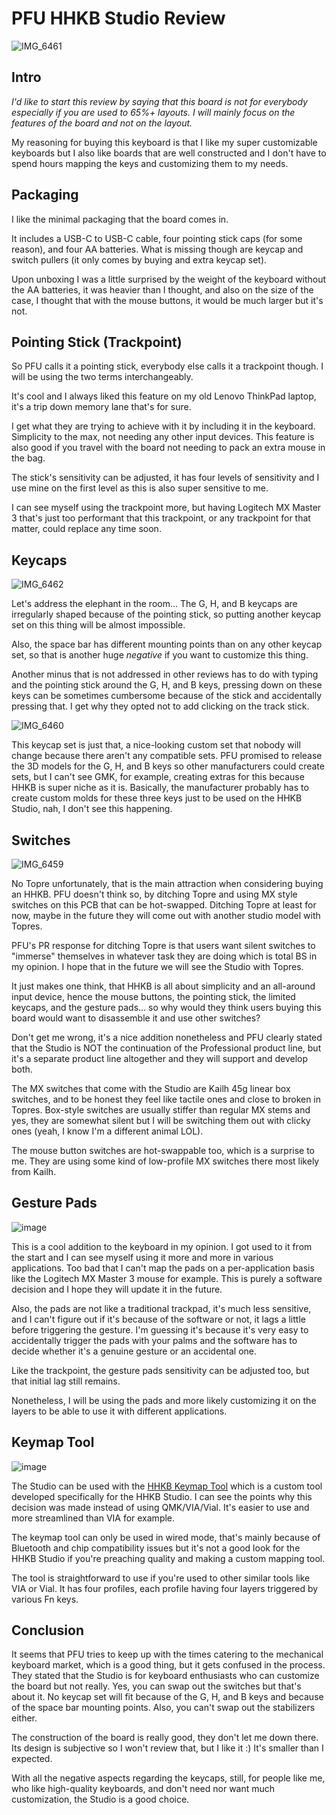 # PFU HHKB Studio Review

![IMG_6461](https://github.com/feketegy/keebs/assets/489775/53dd3b13-516f-453f-a6fe-fccd5338fb55)


## Intro

_I'd like to start this review by saying that this board is not for everybody especially if you are used to 65%+ layouts. I will mainly focus on the features of the board and not on the layout._

My reasoning for buying this keyboard is that I like my super customizable keyboards but I also like boards that are well constructed and I don't have to spend hours mapping the keys and customizing them to my needs.

## Packaging

I like the minimal packaging that the board comes in.

It includes a USB-C to USB-C cable, four pointing stick caps (for some reason), and four AA batteries. What is missing though are keycap and switch pullers (it only comes by buying and extra keycap set).

Upon unboxing I was a little surprised by the weight of the keyboard without the AA batteries, it was heavier than I thought, and also on the size of the case, I thought that with the mouse buttons, it would be much larger but it's not.

## Pointing Stick (Trackpoint)

So PFU calls it a pointing stick, everybody else calls it a trackpoint though. I will be using the two terms interchangeably.

It's cool and I always liked this feature on my old Lenovo ThinkPad laptop, it's a trip down memory lane that's for sure.

I get what they are trying to achieve with it by including it in the keyboard. Simplicity to the max, not needing any other input devices. 
This feature is also good if you travel with the board not needing to pack an extra mouse in the bag.

The stick's sensitivity can be adjusted, it has four levels of sensitivity and I use mine on the first level as this is also super sensitive to me.

I can see myself using the trackpoint more, but having Logitech MX Master 3 that's just too performant that this trackpoint, or any trackpoint for that matter, could replace any time soon.

## Keycaps

![IMG_6462](https://github.com/feketegy/keebs/assets/489775/f6ddab11-a921-410e-91e8-ac872f46dfda)

Let's address the elephant in the room... The G, H, and B keycaps are irregularly shaped because of the pointing stick, so putting another keycap set on this thing will be almost impossible.

Also, the space bar has different mounting points than on any other keycap set, so that is another huge _negative_ if you want to customize this thing.

Another minus that is not addressed in other reviews has to do with typing and the pointing stick around the G, H, and B keys, pressing down on these keys can be sometimes cumbersome because of the stick and accidentally pressing that. I get why they opted not to add clicking on the track stick.

![IMG_6460](https://github.com/feketegy/keebs/assets/489775/803ec0e3-5168-440f-bdb8-47c74ab9333e)

This keycap set is just that, a nice-looking custom set that nobody will change because there aren't any compatible sets. PFU promised to release the 3D models for the G, H, and B keys so other manufacturers could create sets, but I can't see GMK, for example, creating extras for this because HHKB is super niche as it is. Basically, the manufacturer probably has to create custom molds for these three keys just to be used on the HHKB Studio, nah, I don't see this happening.

## Switches

![IMG_6459](https://github.com/feketegy/keebs/assets/489775/dfd3be0c-65b0-4b4a-a3e2-630277451f6d)

No Topre unfortunately, that is the main attraction when considering buying an HHKB. PFU doesn't think so, by ditching Topre and using MX style switches on this PCB that can be hot-swapped. Ditching Topre at least for now, maybe in the future they will come out with another studio model with Topres.

PFU's PR response for ditching Topre is that users want silent switches to "immerse" themselves in whatever task they are doing which is total BS in my opinion. I hope that in the future we will see the Studio with Topres.

It just makes one think, that HHKB is all about simplicity and an all-around input device, hence the mouse buttons, the pointing stick, the limited keycaps, and the gesture pads... so why would they think users buying this board would want to disassemble it and use other switches?

Don't get me wrong, it's a nice addition nonetheless and PFU clearly stated that the Studio is NOT the continuation of the Professional product line, but it's a separate product line altogether and they will support and develop both.

The MX switches that come with the Studio are Kailh 45g linear box switches, and to be honest they feel like tactile ones and close to broken in Topres. Box-style switches are usually stiffer than regular MX stems and yes, they are somewhat silent but I will be switching them out with clicky ones (yeah, I know I'm a different animal LOL).

The mouse button switches are hot-swappable too, which is a surprise to me. They are using some kind of low-profile MX switches there most likely from Kailh.

## Gesture Pads

![image](https://github.com/feketegy/keebs/assets/489775/5d087002-1ea7-42e5-8ffd-d6f626dc06e5)

This is a cool addition to the keyboard in my opinion. I got used to it from the start and I can see myself using it more and more in various applications. Too bad that I can't map the pads on a per-application basis like the Logitech MX Master 3 mouse for example. This is purely a software decision and I hope they will update it in the future.

Also, the pads are not like a traditional trackpad, it's much less sensitive, and I can't figure out if it's because of the software or not, it lags a little before triggering the gesture. I'm guessing it's because it's very easy to accidentally trigger the pads with your palms and the software has to decide whether it's a genuine gesture or an accidental one.

Like the trackpoint, the gesture pads sensitivity can be adjusted too, but that initial lag still remains.

Nonetheless, I will be using the pads and more likely customizing it on the layers to be able to use it with different applications.

## Keymap Tool

![image](https://github.com/feketegy/keebs/assets/489775/e546a4a0-6ed9-426d-a6da-4d448c54f57e)

The Studio can be used with the [HHKB Keymap Tool](https://happyhackingkb.com/download/#tools) which is a custom tool developed specifically for the HHKB Studio. I can see the points why this decision was made instead of using QMK/VIA/Vial. It's easier to use and more streamlined than VIA for example. 

The keymap tool can only be used in wired mode, that's mainly because of Bluetooth and chip compatibility issues but it's not a good look for the HHKB Studio if you're preaching quality and making a custom mapping tool.

The tool is straightforward to use if you're used to other similar tools like VIA or Vial. It has four profiles, each profile having four layers triggered by various Fn keys.

## Conclusion

It seems that PFU tries to keep up with the times catering to the mechanical keyboard market, which is a good thing, but it gets confused in the process. They stated that the Studio is for keyboard enthusiasts who can customize the board but not really. Yes, you can swap out the switches but that's about it. No keycap set will fit because of the G, H, and B keys and because of the space bar mounting points. Also, you can't swap out the stabilizers either. 

The construction of the board is really good, they don't let me down there. Its design is subjective so I won't review that, but I like it :) It's smaller than I expected.

With all the negative aspects regarding the keycaps, still, for people like me, who like high-quality keyboards, and don't need nor want much customization, the Studio is a good choice.

